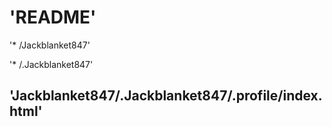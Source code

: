 # 'README'

'* /Jackblanket847'

'* /.Jackblanket847'

## 'Jackblanket847/.Jackblanket847/.profile/index.html'



